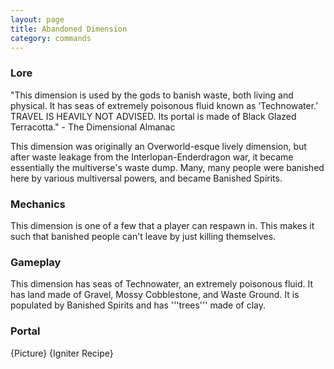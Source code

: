 ```yaml
---
layout: page
title: Abandoned Dimension
category: commands
---
```


### Lore
"This dimension is used by the gods to banish waste, both living and physical. It has seas of extremely poisonous fluid known as ‘Technowater.’ TRAVEL IS HEAVILY NOT ADVISED. Its portal is made of Black Glazed Terracotta." - The Dimensional Almanac

This dimension was originally an Overworld-esque lively dimension, but after waste leakage from the Interlopan-Enderdragon war, it became essentially the multiverse's waste dump. Many, many people were banished here by various multiversal powers, and became Banished Spirits.
### Mechanics
This dimension is one of a few that a player can respawn in. This makes it such that banished people can't leave by just killing themselves.
### Gameplay
This dimension has seas of Technowater, an extremely poisonous fluid. It has land made of Gravel, Mossy Cobblestone, and Waste Ground. It is populated by Banished Spirits and has '''trees''' made of clay.
### Portal
{Picture}
{Igniter Recipe}
